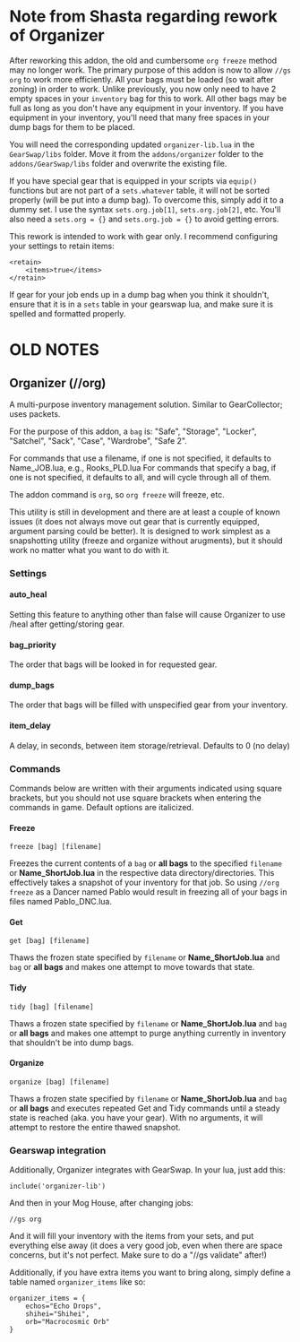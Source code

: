 # Note from Shasta regarding rework of Organizer

After reworking this addon, the old and cumbersome `org freeze` method may no longer work. The primary purpose of this addon is now to allow `//gs org` to work more efficiently. All your bags must be loaded (so wait after zoning) in order to work. Unlike previously, you now only need to have 2 empty spaces in your `inventory` bag for this to work. All other bags may be full as long as you don't have any equipment in your inventory. If you have equipment in your inventory, you'll need that many free spaces in your dump bags for them to be placed.

You will need the corresponding updated `organizer-lib.lua` in the `GearSwap/libs` folder. Move it from the `addons/organizer` folder to the `addons/GearSwap/libs` folder and overwrite the existing file.

If you have special gear that is equipped in your scripts via `equip()` functions but are not part of a `sets.whatever` table, it will not be sorted properly (will be put into a dump bag). To overcome this, simply add it to a dummy set. I use the syntax `sets.org.job[1]`, `sets.org.job[2]`, etc. You'll also need a `sets.org = {}` and `sets.org.job = {}` to avoid getting errors.

This rework is intended to work with gear only. I recommend configuring your settings to retain items:
```
<retain>
    <items>true</items>
</retain>
```

If gear for your job ends up in a dump bag when you think it shouldn't, ensure that it is in a `sets` table in your gearswap lua, and make sure it is spelled and formatted properly.

# OLD NOTES

## Organizer (//org)

A multi-purpose inventory management solution. Similar to GearCollector; uses packets.

For the purpose of this addon, a `bag` is: "Safe", "Storage", "Locker", "Satchel", "Sack", "Case", "Wardrobe", "Safe 2". 

For commands that use a filename, if one is not specified, it defaults to Name_JOB.lua, e.g., Rooks_PLD.lua
For commands that specify a bag, if one is not specified, it defaults to all, and will cycle through all of them.

The addon command is `org`, so `org freeze` will freeze, etc.

This utility is still in development and there are at least a couple of known issues (it does not always move out gear that is currently equipped, argument parsing could be better). It is designed to work simplest as a snapshotting utility (freeze and organize without arugments), but it should work no matter what you want to do with it.

### Settings

#### auto_heal
Setting this feature to anything other than false will cause Organizer to use /heal after getting/storing gear.

#### bag_priority
The order that bags will be looked in for requested gear.

#### dump_bags
The order that bags will be filled with unspecified gear from your inventory.

#### item_delay
A delay, in seconds, between item storage/retrieval. Defaults to 0 (no delay)


### Commands
Commands below are written with their arguments indicated using square brackets, but you should not use square brackets when entering the commands in game. Default options are italicized.

#### Freeze

```
freeze [bag] [filename]
```

Freezes the current contents of a `bag` or **all bags** to the specified `filename` or **Name_ShortJob.lua** in the respective data directory/directories. This effectively takes a snapshot of your inventory for that job. So using `//org freeze` as a Dancer named Pablo would result in freezing all of your bags in files named Pablo_DNC.lua.

#### Get

```
get [bag] [filename]
```

Thaws the frozen state specified by `filename` or **Name_ShortJob.lua** and `bag` or **all bags** and makes one attempt to move towards that state.


#### Tidy

```
tidy [bag] [filename]
```

Thaws a frozen state specified by `filename` or **Name_ShortJob.lua** and `bag` or **all bags** and makes one attempt to purge anything currently in inventory that shouldn't be into dump bags.

#### Organize

```
organize [bag] [filename]
```

Thaws a frozen state specified by `filename` or **Name_ShortJob.lua** and `bag` or **all bags** and executes repeated Get and Tidy commands until a steady state is reached (aka. you have your gear). With no arguments, it will attempt to restore the entire thawed snapshot.

### Gearswap integration
Additionally, Organizer integrates with GearSwap. In your lua, just add this:

```
include('organizer-lib')
```

And then in your Mog House, after changing jobs:

```
//gs org
```

And it will fill your inventory with the items from your sets, and put everything else away (it does a very good job, even when there are space concerns, but it's not perfect. Make sure to do a "//gs validate" after!)

Additionally, if you have extra items you want to bring along, simply define a table named `organizer_items` like so:

```
organizer_items = {
    echos="Echo Drops",
    shihei="Shihei",
    orb="Macrocosmic Orb"
}
```

